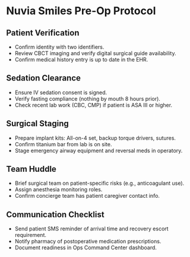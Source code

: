 # Nuvia Smiles Pre-Op Protocol

## Patient Verification
- Confirm identity with two identifiers.
- Review CBCT imaging and verify digital surgical guide availability.
- Confirm medical history entry is up to date in the EHR.

## Sedation Clearance
- Ensure IV sedation consent is signed.
- Verify fasting compliance (nothing by mouth 8 hours prior).
- Check recent lab work (CBC, CMP) if patient is ASA III or higher.

## Surgical Staging
- Prepare implant kits: All-on-4 set, backup torque drivers, sutures.
- Confirm titanium bar from lab is on site.
- Stage emergency airway equipment and reversal meds in operatory.

## Team Huddle
- Brief surgical team on patient-specific risks (e.g., anticoagulant use).
- Assign anesthesia monitoring roles.
- Confirm concierge team has patient caregiver contact info.

## Communication Checklist
- Send patient SMS reminder of arrival time and recovery escort requirement.
- Notify pharmacy of postoperative medication prescriptions.
- Document readiness in Ops Command Center dashboard.
